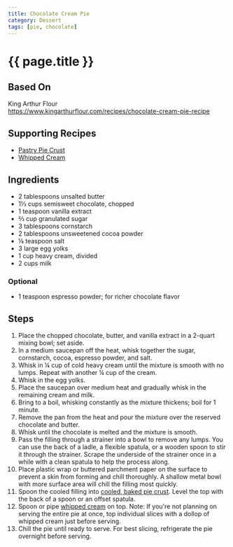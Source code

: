```yaml
---
title: Chocolate Cream Pie
category: Dessert
tags: [pie, chocolate]
---
```


# {{ page.title }}

## Based On
King Arthur Flour
<br>
<https://www.kingarthurflour.com/recipes/chocolate-cream-pie-recipe>

## Supporting Recipes
* [Pastry Pie Crust](pastry-pie-crust)
* [Whipped Cream](whipped-cream)

## Ingredients
* 2 tablespoons unsalted butter
* 1⅓ cups semisweet chocolate, chopped
* 1 teaspoon vanilla extract
* ⅔ cup granulated sugar
* 3 tablespoons cornstarch
* 2 tablespoons unsweetened cocoa powder
* ⅛ teaspoon salt
* 3 large egg yolks
* 1 cup heavy cream, divided
* 2 cups milk

### Optional
* 1 teaspoon espresso powder; for richer chocolate flavor

## Steps
1.  Place the chopped chocolate, butter, and vanilla extract in a 2-quart mixing bowl; set aside.
2.  In a medium saucepan off the heat, whisk together the sugar, cornstarch, cocoa, espresso powder, and salt.
3.  Whisk in ¼ cup of cold heavy cream until the mixture is smooth with no lumps. Repeat with another ¼ cup of the cream.
4.  Whisk in the egg yolks.
5.  Place the saucepan over medium heat and gradually whisk in the remaining cream and milk.
6.  Bring to a boil, whisking constantly as the mixture thickens; boil for 1 minute.
7.  Remove the pan from the heat and pour the mixture over the reserved chocolate and butter.
8.  Whisk until the chocolate is melted and the mixture is smooth.
9.  Pass the filling through a strainer into a bowl to remove any lumps. You can use the back of a ladle, a flexible spatula, or a wooden spoon to stir it through the strainer. Scrape the underside of the strainer once in a while with a clean spatula to help the process along.
10. Place plastic wrap or buttered parchment paper on the surface to prevent a skin from forming and chill thoroughly. A shallow metal bowl with more surface area will chill the filling most quickly.
11. Spoon the cooled filling into [cooled, baked pie crust](pastry-pie-crust). Level the top with the back of a spoon or an offset spatula.
12. Spoon or pipe [whipped cream](whipped-cream) on top. Note: If you're not planning on serving the entire pie at once, top individual slices with a dollop of whipped cream just before serving.
13. Chill the pie until ready to serve. For best slicing, refrigerate the pie overnight before serving.
